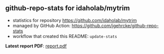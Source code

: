 ## github-repo-stats for idaholab/mytrim

- statistics for repository https://github.com/idaholab/mytrim
- managed by GitHub Action: https://github.com/jgehrcke/github-repo-stats
- workflow that created this README: `update-stats`

**Latest report PDF**: [report.pdf](https://github.com/idaholab/repository-statistics/raw/main/idaholab/mytrim/latest-report/report.pdf)

